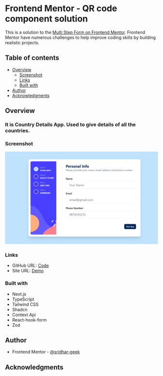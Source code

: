 # Frontend Mentor - QR code component solution

This is a solution to the [Multi Step Form on Frontend Mentor](https://www.frontendmentor.io/challenges/multistep-form-YVAnSdqQBJ). 
Frontend Mentor have numerous challenges to help improve coding skills by building realistic projects. 

## Table of contents

- [Overview](#overview)
  - [Screenshot](#screenshot)
  - [Links](#links)
  - [Built with](#built-with)
- [Author](#author)
- [Acknowledgments](#acknowledgments)

## Overview
  ### It is Country Details App. Used to give details of all the countries.
### Screenshot

![](./public/completed-image.png)

### Links

- GitHub URL: [Code](https://github.com/sridhar-geek/mult-step-form)
- Site URL: [Demo](https://mult-step-form-pied.vercel.app/)


### Built with

- Next.js
- TypeScript
- Tailwind CSS
-  Shadcn
- Context Api
- React-hook-form
- Zod

## Author

- Frontend Mentor - [@sridhar-geek](https://www.frontendmentor.io/profile/sridhar-geek)


## Acknowledgments

